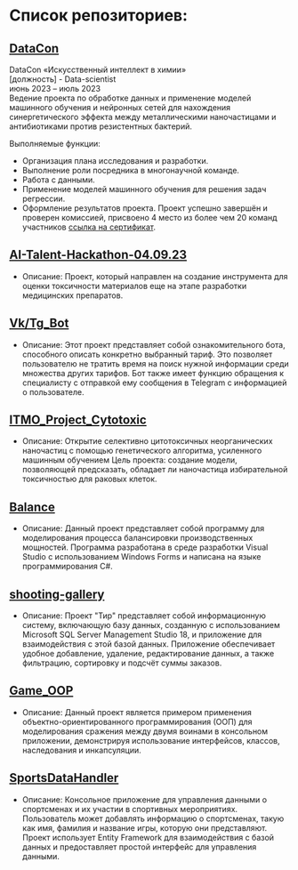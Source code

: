 # Список репозиториев:

## [DataCon](https://github.com/Riddars/DataCon)
DataCon «Искусственный интеллект в химии»  
[должность] - Data-scientist   
июнь 2023 – июль 2023  
Ведение проекта по обработке данных и применение моделей машинного обучения и нейронных сетей для нахождения синергетического эффекта между металлическими наночастицами и антибиотиками против резистентных бактерий.  

Выполняемые функции:
- Организация плана исследования и разработки.
- Выполнение роли посредника в многонаучной команде.
- Работа с данными.
- Применение моделей машинного обучения для решения задач регрессии.
- Оформление результатов проекта.
Проект успешно завершён и проверен комиссией, присвоено 4 место из более чем 20 команд участников [ссылка на сертификат](https://drive.google.com/file/d/1g-QGECWKrKWt0IsKeGXxyfj7zTNvL4XO/view?pli=1).


## [AI-Talent-Hackathon-04.09.23](https://github.com/Riddars/AI-Talent-Hackathon-04.09.23)
- Описание: Проект, который направлен на создание инструмента для оценки токсичности материалов еще на этапе разработки медицинских препаратов.

## [Vk/Tg_Bot](https://github.com/Riddars/VkBot)
- Описание: Этот проект представляет собой ознакомительного бота, способного описать конкретно выбранный тариф. Это позволяет пользователю не тратить время на поиск нужной информации среди множества других тарифов. Бот также имеет функцию обращения к специалисту с отправкой ему сообщения в Telegram с информацией о пользователе.

## [ITMO_Project_Cytotoxic](https://github.com/Riddars/ITMO_Project_Cytotoxic)
- Описание: Открытие селективно цитотоксичных неорганических наночастиц с помощью генетического алгоритма, усиленного машинным обучением
Цель проекта: создание модели, позволяющей предсказать, обладает ли наночастица избирательной токсичностью для раковых клеток.

## [Balance](https://github.com/Riddars/Balance)
- Описание: Данный проект представляет собой программу для моделирования процесса балансировки производственных мощностей.
Программа разработана в среде разработки Visual Studio с использованием Windows Forms и написана на языке программирования C#.

## [shooting-gallery](https://github.com/Riddars/shooting-gallery)
- Описание: Проект "Тир" представляет собой информационную систему, включающую базу данных, созданную с использованием Microsoft SQL Server Management Studio 18,
и приложение для взаимодействия с этой базой данных. Приложение обеспечивает удобное добавление, удаление, редактирование данных, а также фильтрацию, сортировку и подсчёт суммы заказов.

## [Game_OOP](https://github.com/Riddars/Game_OOP)
- Описание: Данный проект является примером применения объектно-ориентированного программирования (ООП) для моделирования сражения между двумя воинами в консольном приложении,
демонстрируя использование интерфейсов, классов, наследования и инкапсуляции.

## [SportsDataHandler](https://github.com/Riddars/SportsDataHandler)
- Описание: Консольное приложение для управления данными о спортсменах и их участии в спортивных мероприятиях.  
Пользователь может добавлять информацию о спортсменах, такую как имя, фамилия и название игры, которую они представляют.  
Проект использует Entity Framework для взаимодействия с базой данных и предоставляет простой интерфейс для управления данными.  
